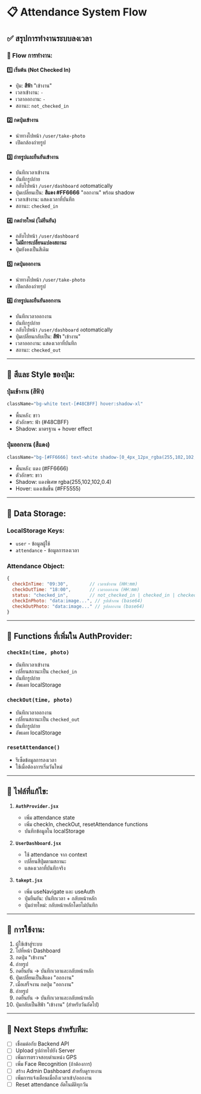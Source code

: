 # 📋 Attendance System Flow

## ✅ สรุปการทำงานระบบลงเวลา

### 🔄 Flow การทำงาน:

#### 1️⃣ **เริ่มต้น (Not Checked In)**
- ปุ่ม: **สีฟ้า** "เข้างาน"
- เวลาเข้างาน: `-`
- เวลาออกงาน: `-`
- สถานะ: `not_checked_in`

#### 2️⃣ **กดปุ่มเข้างาน**
- นำทางไปหน้า `/user/take-photo`
- เปิดกล้องถ่ายรูป

#### 3️⃣ **ถ่ายรูปและยืนยันเข้างาน**
- บันทึกเวลาเข้างาน
- บันทึกรูปถ่าย
- กลับไปหน้า `/user/dashboard` อotomatically
- ปุ่มเปลี่ยนเป็น: **สีแดง #FF6666** "ออกงาน" พร้อม shadow
- เวลาเข้างาน: แสดงเวลาที่บันทึก
- สถานะ: `checked_in`

#### 4️⃣ **กดถ่ายใหม่ (ไม่ยืนยัน)**
- กลับไปหน้า `/user/dashboard`
- **ไม่มีการเปลี่ยนแปลงสถานะ**
- ปุ่มยังคงเป็นสีเดิม

#### 5️⃣ **กดปุ่มออกงาน**
- นำทางไปหน้า `/user/take-photo`
- เปิดกล้องถ่ายรูป

#### 6️⃣ **ถ่ายรูปและยืนยันออกงาน**
- บันทึกเวลาออกงาน
- บันทึกรูปถ่าย
- กลับไปหน้า `/user/dashboard` อotomatically
- ปุ่มเปลี่ยนกลับเป็น: **สีฟ้า** "เข้างาน"
- เวลาออกงาน: แสดงเวลาที่บันทึก
- สถานะ: `checked_out`

---

## 🎨 สีและ Style ของปุ่ม:

### **ปุ่มเข้างาน (สีฟ้า)**
```jsx
className="bg-white text-[#48CBFF] hover:shadow-xl"
```
- พื้นหลัง: ขาว
- ตัวอักษร: ฟ้า (#48CBFF)
- Shadow: มาตรฐาน + hover effect

### **ปุ่มออกงาน (สีแดง)**
```jsx
className="bg-[#FF6666] text-white shadow-[0_4px_12px_rgba(255,102,102,0.4)] hover:bg-[#FF5555]"
```
- พื้นหลัง: แดง (#FF6666)
- ตัวอักษร: ขาว
- Shadow: แดงพิเศษ rgba(255,102,102,0.4)
- Hover: แดงเข้มขึ้น (#FF5555)

---

## 💾 Data Storage:

### **LocalStorage Keys:**
- `user` - ข้อมูลผู้ใช้
- `attendance` - ข้อมูลการลงเวลา

### **Attendance Object:**
```javascript
{
  checkInTime: "09:30",        // เวลาเข้างาน (HH:mm)
  checkOutTime: "18:00",       // เวลาออกงาน (HH:mm)
  status: "checked_in",        // not_checked_in | checked_in | checked_out
  checkInPhoto: "data:image...", // รูปเข้างาน (base64)
  checkOutPhoto: "data:image..." // รูปออกงาน (base64)
}
```

---

## 🔧 Functions ที่เพิ่มใน AuthProvider:

### `checkIn(time, photo)`
- บันทึกเวลาเข้างาน
- เปลี่ยนสถานะเป็น `checked_in`
- บันทึกรูปถ่าย
- อัพเดท localStorage

### `checkOut(time, photo)`
- บันทึกเวลาออกงาน
- เปลี่ยนสถานะเป็น `checked_out`
- บันทึกรูปถ่าย
- อัพเดท localStorage

### `resetAttendance()`
- รีเซ็ตข้อมูลการลงเวลา
- ใช้เมื่อต้องการเริ่มวันใหม่

---

## 📁 ไฟล์ที่แก้ไข:

1. **`AuthProvider.jsx`**
   - เพิ่ม attendance state
   - เพิ่ม checkIn, checkOut, resetAttendance functions
   - บันทึกข้อมูลใน localStorage

2. **`UserDashboard.jsx`**
   - ใช้ attendance จาก context
   - เปลี่ยนสีปุ่มตามสถานะ
   - แสดงเวลาที่บันทึกจริง

3. **`takept.jsx`**
   - เพิ่ม useNavigate และ useAuth
   - ปุ่มยืนยัน: บันทึกเวลา + กลับหน้าหลัก
   - ปุ่มถ่ายใหม่: กลับหน้าหลักโดยไม่บันทึก

---

## 🚀 การใช้งาน:

1. ผู้ใช้เข้าสู่ระบบ
2. ไปที่หน้า Dashboard
3. กดปุ่ม "เข้างาน"
4. ถ่ายรูป
5. กดยืนยัน → บันทึกเวลาและกลับหน้าหลัก
6. ปุ่มเปลี่ยนเป็นสีแดง "ออกงาน"
7. เมื่อเสร็จงาน กดปุ่ม "ออกงาน"
8. ถ่ายรูป
9. กดยืนยัน → บันทึกเวลาและกลับหน้าหลัก
10. ปุ่มกลับเป็นสีฟ้า "เข้างาน" (สำหรับวันถัดไป)

---

## 🎯 Next Steps สำหรับทีม:

- [ ] เชื่อมต่อกับ Backend API
- [ ] Upload รูปถ่ายไปยัง Server
- [ ] เพิ่มการตรวจสอบตำแหน่ง GPS
- [ ] เพิ่ม Face Recognition (ถ้าต้องการ)
- [ ] สร้าง Admin Dashboard สำหรับดูรายงาน
- [ ] เพิ่มการแจ้งเตือนเมื่อถึงเวลาเข้า/ออกงาน
- [ ] Reset attendance อัตโนมัติทุกวัน
